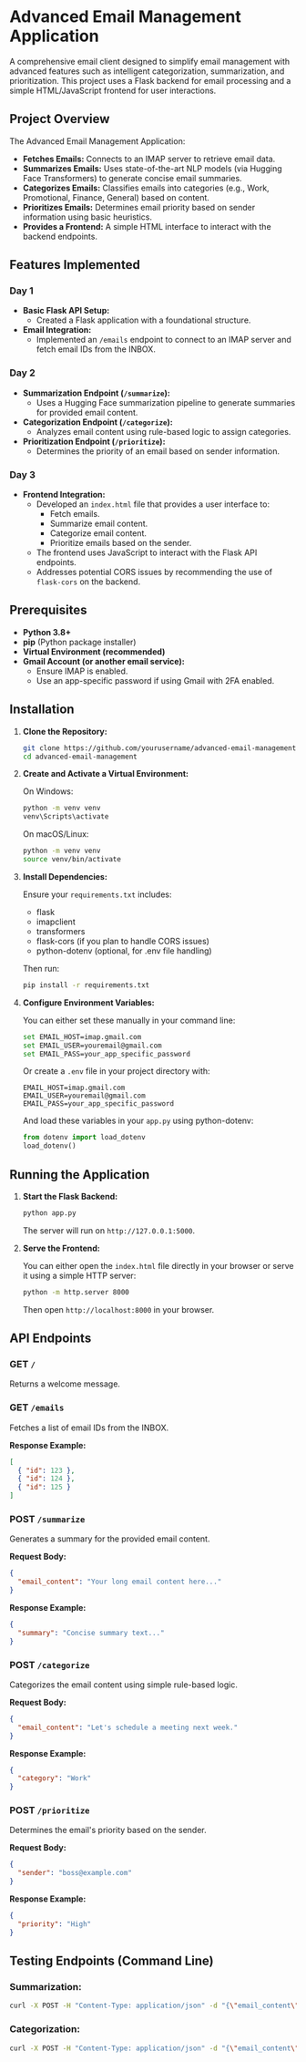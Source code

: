 # Advanced Email Management Application

A comprehensive email client designed to simplify email management with advanced features such as intelligent categorization, summarization, and prioritization. This project uses a Flask backend for email processing and a simple HTML/JavaScript frontend for user interactions.

## Project Overview

The Advanced Email Management Application:
- **Fetches Emails:** Connects to an IMAP server to retrieve email data.
- **Summarizes Emails:** Uses state-of-the-art NLP models (via Hugging Face Transformers) to generate concise email summaries.
- **Categorizes Emails:** Classifies emails into categories (e.g., Work, Promotional, Finance, General) based on content.
- **Prioritizes Emails:** Determines email priority based on sender information using basic heuristics.
- **Provides a Frontend:** A simple HTML interface to interact with the backend endpoints.

## Features Implemented

### Day 1
- **Basic Flask API Setup:**
  - Created a Flask application with a foundational structure.
- **Email Integration:**
  - Implemented an `/emails` endpoint to connect to an IMAP server and fetch email IDs from the INBOX.

### Day 2
- **Summarization Endpoint (`/summarize`):**
  - Uses a Hugging Face summarization pipeline to generate summaries for provided email content.
- **Categorization Endpoint (`/categorize`):**
  - Analyzes email content using rule-based logic to assign categories.
- **Prioritization Endpoint (`/prioritize`):**
  - Determines the priority of an email based on sender information.

### Day 3
- **Frontend Integration:**
  - Developed an `index.html` file that provides a user interface to:
    - Fetch emails.
    - Summarize email content.
    - Categorize email content.
    - Prioritize emails based on the sender.
  - The frontend uses JavaScript to interact with the Flask API endpoints.
  - Addresses potential CORS issues by recommending the use of `flask-cors` on the backend.

## Prerequisites

- **Python 3.8+**
- **pip** (Python package installer)
- **Virtual Environment (recommended)**
- **Gmail Account (or another email service):**
  - Ensure IMAP is enabled.
  - Use an app-specific password if using Gmail with 2FA enabled.

## Installation

1. **Clone the Repository:**
   ```bash
   git clone https://github.com/yourusername/advanced-email-management.git
   cd advanced-email-management
   ```

2. **Create and Activate a Virtual Environment:**

   On Windows:
   ```bash
   python -m venv venv
   venv\Scripts\activate
   ```

   On macOS/Linux:
   ```bash
   python -m venv venv
   source venv/bin/activate
   ```

3. **Install Dependencies:**
   
   Ensure your `requirements.txt` includes:
   - flask
   - imapclient
   - transformers
   - flask-cors (if you plan to handle CORS issues)
   - python-dotenv (optional, for .env file handling)

   Then run:
   ```bash
   pip install -r requirements.txt
   ```

4. **Configure Environment Variables:**
   
   You can either set these manually in your command line:
   ```bash
   set EMAIL_HOST=imap.gmail.com
   set EMAIL_USER=youremail@gmail.com
   set EMAIL_PASS=your_app_specific_password
   ```

   Or create a `.env` file in your project directory with:
   ```
   EMAIL_HOST=imap.gmail.com
   EMAIL_USER=youremail@gmail.com
   EMAIL_PASS=your_app_specific_password
   ```

   And load these variables in your `app.py` using python-dotenv:
   ```python
   from dotenv import load_dotenv
   load_dotenv()
   ```

## Running the Application

1. **Start the Flask Backend:**
   ```bash
   python app.py
   ```
   The server will run on `http://127.0.0.1:5000`.

2. **Serve the Frontend:**
   
   You can either open the `index.html` file directly in your browser or serve it using a simple HTTP server:
   ```bash
   python -m http.server 8000
   ```
   Then open `http://localhost:8000` in your browser.

## API Endpoints

### GET `/`
Returns a welcome message.

### GET `/emails`
Fetches a list of email IDs from the INBOX.

**Response Example:**
```json
[
  { "id": 123 },
  { "id": 124 },
  { "id": 125 }
]
```

### POST `/summarize`
Generates a summary for the provided email content.

**Request Body:**
```json
{
  "email_content": "Your long email content here..."
}
```

**Response Example:**
```json
{
  "summary": "Concise summary text..."
}
```

### POST `/categorize`
Categorizes the email content using simple rule-based logic.

**Request Body:**
```json
{
  "email_content": "Let's schedule a meeting next week."
}
```

**Response Example:**
```json
{
  "category": "Work"
}
```

### POST `/prioritize`
Determines the email's priority based on the sender.

**Request Body:**
```json
{
  "sender": "boss@example.com"
}
```

**Response Example:**
```json
{
  "priority": "High"
}
```

## Testing Endpoints (Command Line)

### Summarization:
```bash
curl -X POST -H "Content-Type: application/json" -d "{\"email_content\": \"Your long email content here...\"}" http://127.0.0.1:5000/summarize
```

### Categorization:
```bash
curl -X POST -H "Content-Type: application/json" -d "{\"email_content\": \"Let's schedule a meeting next week.\"}" http://127.0.0.1:5000/categorize
```

